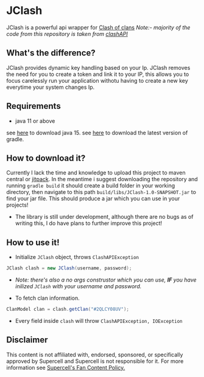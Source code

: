 # JClash

JClash is a powerful api wrapper for [Clash of clans](https://supercell.com/en/games/clashofclans/)
*Note:- majority of the code from this repository is taken from [clashAPI](https://github.com/Lycoon/clash-api)*

## What's the difference?
JClash provides dynamic key handling based on your Ip. JClash removes the need for you to create a token and link it to your IP,
this allows you to focus carelessly run your application withotu having to create a new key everytime your system changes Ip.

## Requirements
- java 11 or above

see [here](https://www.oracle.com/java/technologies/javase/jdk15-archive-downloads.html) to download java 15.
see [here](https://gradle.org/install/) to download the latest version of gradle.

## How to download it?
Currently I lack the time and knowledge to upload this project to maven central or [jitpack](https://jitpack.io/). 
In the meantime i suggest downloading the repository and running `gradle build` it should create a build folder in your working directory, then navigate to this path 
`build/libs/JClash-1.0-SNAPSHOT.jar` to find your jar file. This should produce a jar which you can use in your projects!


- The library is still under development, although there are no bugs as of writing this, I do have plans to further improve this project!

## How to use it!

- Initialize `JClash` object, throws `ClashAPIException`
```java
JClash clash = new JClash(username, password);
```
- *Note: there's also a no args construstor which you can use, **IF** you have inilized `JClash` with your username and password.*

- To fetch clan information.
```java
ClanModel clan = clash.getClan("#2QLCY08UV");
```
- Every field inside `clash` will throw `ClashAPIException, IOException`


## Disclaimer
This content is not affiliated with, endorsed, sponsored, or specifically approved by Supercell and Supercell is not responsible for it. For more information see [Supercell's Fan Content Policy.](https://supercell.com/en/fan-content-policy/)

